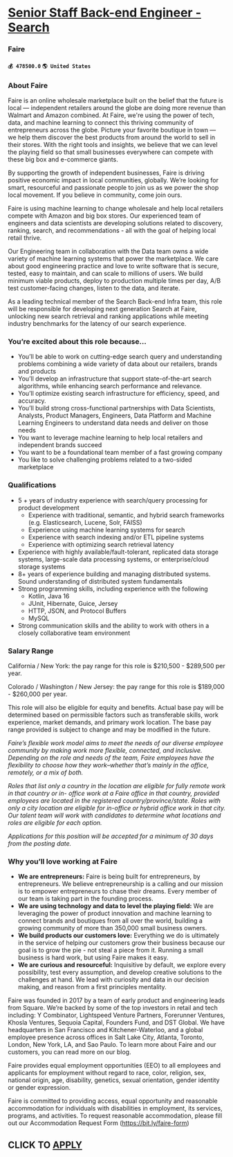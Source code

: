 # [Senior Staff Back-end Engineer - Search](https://www.remotewlb.com/apply/senior-staff-back-end-engineer-search-67580)  
### Faire  
#### `💰 478500.0` `🌎 United States`  

### About Faire

Faire is an online wholesale marketplace built on the belief that the future is local — independent retailers around the globe are doing more revenue than Walmart and Amazon combined. At Faire, we're using the power of tech, data, and machine learning to connect this thriving community of entrepreneurs across the globe. Picture your favorite boutique in town — we help them discover the best products from around the world to sell in their stores. With the right tools and insights, we believe that we can level the playing field so that small businesses everywhere can compete with these big box and e-commerce giants.

By supporting the growth of independent businesses, Faire is driving positive economic impact in local communities, globally. We’re looking for smart, resourceful and passionate people to join us as we power the shop local movement. If you believe in community, come join ours.

Faire is using machine learning to change wholesale and help local retailers compete with Amazon and big box stores. Our experienced team of engineers and data scientists are developing solutions related to discovery, ranking, search, and recommendations - all with the goal of helping local retail thrive.

Our Engineering team in collaboration with the Data team owns a wide variety of machine learning systems that power the marketplace. We care about good engineering practice and love to write software that is secure, tested, easy to maintain, and can scale to millions of users. We build minimum viable products, deploy to production multiple times per day, A/B test customer-facing changes, listen to the data, and iterate.

As a leading technical member of the Search Back-end Infra team, this role will be responsible for developing next generation Search at Faire, unlocking new search retrieval and ranking applications while meeting industry benchmarks for the latency of our search experience.

### You’re excited about this role because…

  * You’ll be able to work on cutting-edge search query and understanding problems combining a wide variety of data about our retailers, brands and products
  * You’ll develop an infrastructure that support state-of-the-art search algorithms, while enhancing search performance and relevance.
  * You’ll optimize existing search infrastructure for efficiency, speed, and accuracy.
  * You’ll build strong cross-functional partnerships with Data Scientists, Analysts, Product Managers, Engineers, Data Platform and Machine Learning Engineers to understand data needs and deliver on those needs
  * You want to leverage machine learning to help local retailers and independent brands succeed
  * You want to be a foundational team member of a fast growing company
  * You like to solve challenging problems related to a two-sided marketplace

### Qualifications

  * 5 + years of industry experience with search/query processing for product development
    * Experience with traditional, semantic, and hybrid search frameworks (e.g. Elasticsearch, Lucene, Solr, FAISS)
    * Experience using machine learning systems for search
    * Experience with search indexing and/or ETL pipeline systems
    * Experience with optimizing search retrieval latency 
  * Experience with highly available/fault-tolerant, replicated data storage systems, large-scale data processing systems, or enterprise/cloud storage systems
  * 8+ years of experience building and managing distributed systems. Sound understanding of distributed system fundamentals
  * Strong programming skills, including experience with the following
    * Kotlin, Java 16
    * JUnit, Hibernate, Guice, Jersey
    * HTTP, JSON, and Protocol Buffers
    * MySQL
  * Strong communication skills and the ability to work with others in a closely collaborative team environment

### Salary Range

California / New York: the pay range for this role is $210,500 - $289,500 per year.

Colorado / Washington / New Jersey: the pay range for this role is $189,000 - $260,000 per year.

This role will also be eligible for equity and benefits. Actual base pay will be determined based on permissible factors such as transferable skills, work experience, market demands, and primary work location. The base pay range provided is subject to change and may be modified in the future.

_Faire’s flexible work model aims to meet the needs of our diverse employee community by making work more flexible, connected, and inclusive. Depending on the role and needs of the team, Faire employees have the flexibility to choose how they work–whether that’s mainly in the office, remotely, or a mix of both._

 _Roles that list only a country in the location are eligible for fully remote work in that country or in- office work at a Faire office in that country, provided employees are located in the registered country/province/state. Roles with only a city location are eligible for in-office or hybrid office work in that city. Our talent team will work with candidates to determine what locations and roles are eligible for each option._

 _Applications for this position will be accepted for a minimum of 30 days from the posting date._

### Why you’ll love working at Faire

  * **We are entrepreneurs:** Faire is being built for entrepreneurs, by entrepreneurs. We believe entrepreneurship is a calling and our mission is to empower entrepreneurs to chase their dreams. Every member of our team is taking part in the founding process.
  * **We are using technology and data to level the playing field:** We are leveraging the power of product innovation and machine learning to connect brands and boutiques from all over the world, building a growing community of more than 350,000 small business owners.
  * **We build products our customers love:** Everything we do is ultimately in the service of helping our customers grow their business because our goal is to grow the pie - not steal a piece from it. Running a small business is hard work, but using Faire makes it easy.
  * **We are curious and resourceful:** Inquisitive by default, we explore every possibility, test every assumption, and develop creative solutions to the challenges at hand. We lead with curiosity and data in our decision making, and reason from a first principles mentality.

Faire was founded in 2017 by a team of early product and engineering leads from Square. We’re backed by some of the top investors in retail and tech including: Y Combinator, Lightspeed Venture Partners, Forerunner Ventures, Khosla Ventures, Sequoia Capital, Founders Fund, and DST Global. We have headquarters in San Francisco and Kitchener-Waterloo, and a global employee presence across offices in Salt Lake City, Atlanta, Toronto, London, New York, LA, and Sao Paulo. To learn more about Faire and our customers, you can read more on our blog.

Faire provides equal employment opportunities (EEO) to all employees and applicants for employment without regard to race, color, religion, sex, national origin, age, disability, genetics, sexual orientation, gender identity or gender expression.

Faire is committed to providing access, equal opportunity and reasonable accommodation for individuals with disabilities in employment, its services, programs, and activities. To request reasonable accommodation, please fill out our Accommodation Request Form (https://bit.ly/faire-form)

  
## CLICK TO [APPLY](https://www.remotewlb.com/apply/senior-staff-back-end-engineer-search-67580)

